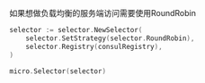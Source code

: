 如果想做负载均衡的服务端访问需要使用RoundRobin


```go 
selector := selector.NewSelector(
    selector.SetStrategy(selector.RoundRobin),
    selector.Registry(consulRegistry),
)

micro.Selector(selector)
```